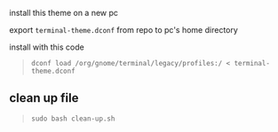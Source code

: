 install this theme on a new pc

export `terminal-theme.dconf` from repo to pc's home directory

install with this code

> `dconf load /org/gnome/terminal/legacy/profiles:/ < terminal-theme.dconf`


## clean up file 
> `sudo bash clean-up.sh`

